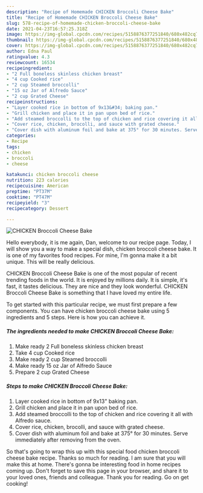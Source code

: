 ```yaml
---
description: "Recipe of Homemade CHICKEN Broccoli Cheese Bake"
title: "Recipe of Homemade CHICKEN Broccoli Cheese Bake"
slug: 578-recipe-of-homemade-chicken-broccoli-cheese-bake
date: 2021-04-23T16:57:25.318Z
image: https://img-global.cpcdn.com/recipes/5158876377251840/680x482cq70/chicken-broccoli-cheese-bake-recipe-main-photo.jpg
thumbnail: https://img-global.cpcdn.com/recipes/5158876377251840/680x482cq70/chicken-broccoli-cheese-bake-recipe-main-photo.jpg
cover: https://img-global.cpcdn.com/recipes/5158876377251840/680x482cq70/chicken-broccoli-cheese-bake-recipe-main-photo.jpg
author: Edna Paul
ratingvalue: 4.3
reviewcount: 16534
recipeingredient:
- "2 Full boneless skinless chicken breast"
- "4 cup Cooked rice"
- "2 cup Steamed broccolli"
- "15 oz Jar of Alfredo Sauce"
- "2 cup Grated Cheese"
recipeinstructions:
- "Layer cooked rice in bottom of 9x13&#34; baking pan."
- "Grill chicken and place it in pan upon bed of rice."
- "Add steamed broccolli to the top of chicken and rice covering it all with Alfredo sauce."
- "Cover rice, chicken, brocolli, and sauce with grated cheese."
- "Cover dish with aluminum foil and bake at 375° for 30 minutes. Serve immediately after removing from the oven."
categories:
- Recipe
tags:
- chicken
- broccoli
- cheese

katakunci: chicken broccoli cheese 
nutrition: 223 calories
recipecuisine: American
preptime: "PT37M"
cooktime: "PT47M"
recipeyield: "3"
recipecategory: Dessert

---
```



![CHICKEN Broccoli Cheese Bake](https://img-global.cpcdn.com/recipes/5158876377251840/680x482cq70/chicken-broccoli-cheese-bake-recipe-main-photo.jpg)

Hello everybody, it is me again, Dan, welcome to our recipe page. Today, I will show you a way to make a special dish, chicken broccoli cheese bake. It is one of my favorites food recipes. For mine, I'm gonna make it a bit unique. This will be really delicious.



CHICKEN Broccoli Cheese Bake is one of the most popular of recent trending foods in the world. It is enjoyed by millions daily. It is simple, it's fast, it tastes delicious. They are nice and they look wonderful. CHICKEN Broccoli Cheese Bake is something that I have loved my entire life.


To get started with this particular recipe, we must first prepare a few components. You can have chicken broccoli cheese bake using 5 ingredients and 5 steps. Here is how you can achieve it.

<!--inarticleads1-->

##### The ingredients needed to make CHICKEN Broccoli Cheese Bake:

1. Make ready 2 Full boneless skinless chicken breast
1. Take 4 cup Cooked rice
1. Make ready 2 cup Steamed broccolli
1. Make ready 15 oz Jar of Alfredo Sauce
1. Prepare 2 cup Grated Cheese




<!--inarticleads2-->

##### Steps to make CHICKEN Broccoli Cheese Bake:

1. Layer cooked rice in bottom of 9x13&#34; baking pan.
1. Grill chicken and place it in pan upon bed of rice.
1. Add steamed broccolli to the top of chicken and rice covering it all with Alfredo sauce.
1. Cover rice, chicken, brocolli, and sauce with grated cheese.
1. Cover dish with aluminum foil and bake at 375° for 30 minutes. Serve immediately after removing from the oven.




So that's going to wrap this up with this special food chicken broccoli cheese bake recipe. Thanks so much for reading. I am sure that you will make this at home. There's gonna be interesting food in home recipes coming up. Don't forget to save this page in your browser, and share it to your loved ones, friends and colleague. Thank you for reading. Go on get cooking!
